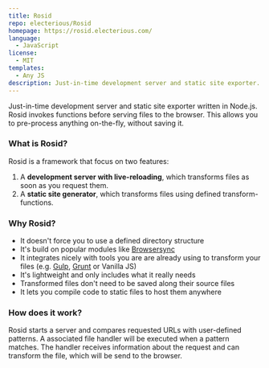 ```yaml
---
title: Rosid
repo: electerious/Rosid
homepage: https://rosid.electerious.com/
language:
  - JavaScript
license:
  - MIT
templates:
  - Any JS
description: Just-in-time development server and static site exporter.
---
```


Just-in-time development server and static site exporter written in Node.js. Rosid invokes functions before serving files to the browser. This allows you to pre-process anything on-the-fly, without saving it.

### What is Rosid?

Rosid is a framework that focus on two features:

1. A **development server with live-reloading**, which transforms files as soon as you request them.
2. A **static site generator**, which transforms files using defined transform-functions.

### Why Rosid?

- It doesn't force you to use a defined directory structure
- It's build on popular modules like [Browsersync](https://www.browsersync.io)
- It integrates nicely with tools you are are already using to transform your files (e.g. [Gulp](https://gulpjs.com), [Grunt](https://gruntjs.com) or Vanilla JS)
- It's lightweight and only includes what it really needs
- Transformed files don't need to be saved along their source files
- It lets you compile code to static files to host them anywhere

### How does it work?

Rosid starts a server and compares requested URLs with user-defined patterns. A associated file handler will be executed when a pattern matches. The handler receives information about the request and can transform the file, which will be send to the browser.
